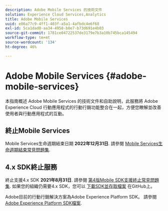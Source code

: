 ```yaml
---
description: Adobe Mobile Services 的技術文件
solution: Experience Cloud Services,Analytics
title: Adobe Mobile Services
uuid: e86a77c9-4ff1-403f-a5a1-4afbdc4e6f68
exl-id: 5ca1dad0-aa34-4950-b8e7-b73d691e4b03
source-git-commit: 1781ce04722537de3179e7b3a10b745bca145494
workflow-type: tm+mt
source-wordcount: '134'
ht-degree: 46%

---
```


# Adobe Mobile Services {#adobe-mobile-services}

本指南概述 Adobe Mobile Services 的技術文件和自助說明，此服務將 Adobe Experience Cloud 行動應用程式的行動行銷功能整合在一起，方便您瞭解並改善使用者與行動應用程式的互動。

## 終止Mobile Services

Mobile Services生命週期結束日期 **2022年12月31日**. 請參閱 [Mobile Services生命週期結束常見問題集](eol.md).

## 4.x SDK終止服務

終止支援4.x SDK **2021年8月31日**. 請參閱 [第4版Mobile SDK支援終止常見問題集](https://aep-sdks.gitbook.io/docs/version-4-sdk-end-of-support-faq). 如果您的組織仍需要4.x SDK，您可以 [下載SDK並存取檔案](https://github.com/Adobe-Marketing-Cloud/mobile-services) 在GitHub上。

Adobe目前的行動行銷解決方案為Adobe Experience Platform SDK。 請參閱 [Adobe Experience Platform SDK檔案](https://aep-sdks.gitbook.io/docs/).

